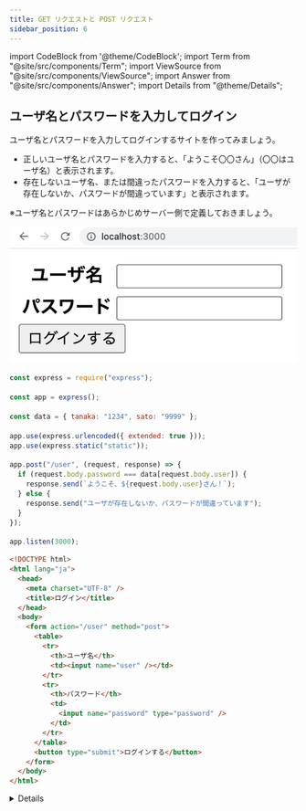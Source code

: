 ```yaml
---
title: GET リクエストと POST リクエスト
sidebar_position: 6
---
```


import CodeBlock from '@theme/CodeBlock';
import Term from "@site/src/components/Term";
import ViewSource from "@site/src/components/ViewSource";
import Answer from "@site/src/components/Answer";
import Details from "@theme/Details";

## ユーザ名とパスワードを入力してログイン

ユーザ名とパスワードを入力してログインするサイトを作ってみましょう。

- 正しいユーザ名とパスワードを入力すると、「ようこそ〇〇さん」（〇〇はユーザ名）と表示されます。
- 存在しないユーザ名、または間違ったパスワードを入力すると、「ユーザが存在しないか、パスワードが間違っています」と表示されます。

※ユーザ名とパスワードはあらかじめサーバー側で定義しておきましょう。

![ユーザ名とパスワードを入力してログインするサイト](./login.png)

<Answer>

```javascript title="server.js"
const express = require("express");

const app = express();

const data = { tanaka: "1234", sato: "9999" };

app.use(express.urlencoded({ extended: true }));
app.use(express.static("static"));

app.post("/user", (request, response) => {
  if (request.body.password === data[request.body.user]) {
    response.send(`ようこそ、${request.body.user}さん！`);
  } else {
    response.send("ユーザが存在しないか、パスワードが間違っています");
  }
});

app.listen(3000);
```

```html title="index.html"
<!DOCTYPE html>
<html lang="ja">
  <head>
    <meta charset="UTF-8" />
    <title>ログイン</title>
  </head>
  <body>
    <form action="/user" method="post">
      <table>
        <tr>
          <th>ユーザ名</th>
          <td><input name="user" /></td>
        </tr>
        <tr>
          <th>パスワード</th>
          <td>
            <input name="password" type="password" />
          </td>
        </tr>
      </table>
      <button type="submit">ログインする</button>
    </form>
  </body>
</html>
```

<ViewSource url={import.meta.url} path="_samples/login-form" />

</Answer>

<Details summary={<summary>注意</summary>}>

このシステムでは、`tanaka` や `satou` などのユーザ名をキーにしているため、同名の人物が存在するとログインできなくなります。

本来はそのような場合も想定し、`{ id: { name: "名前", password: ""}}` のようなモデルを使って、ユーザを登録するたびに `id` を自動で発行し、その `id` をキーにするようにするとよいでしょう。

詳細はデータベースや Cookie について理解したのちに、[Cookie の章の課題](/docs/web-servers/cookie/#%E8%AA%B2%E9%A1%8C-1)等を通して学習してください。

</Details>
